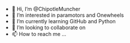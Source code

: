 - 👋 Hi, I’m @ChipotleMuncher
- 👀 I’m interested in paramotors and Onewheels
- 🌱 I’m currently learning GitHub and Python
- 💞️ I’m looking to collaborate on 
- 📫 How to reach me ...

<!---
ChipotleMuncher/ChipotleMuncher is a ✨ special ✨ repository because its `README.md` (this file) appears on your GitHub profile.
You can click the Preview link to take a look at your changes.
--->
